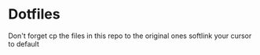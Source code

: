 # Dotfiles
Don't forget cp the files in this repo to the original ones
softlink your cursor to default
